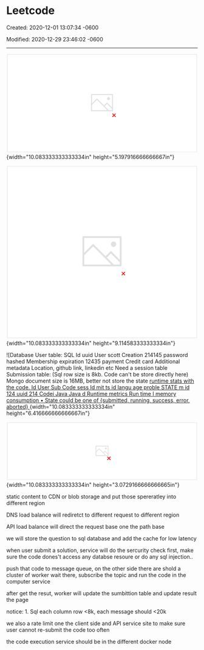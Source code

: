 # Leetcode 

Created: 2020-12-01 13:07:34 -0600

Modified: 2020-12-29 23:46:02 -0600

---

![](../../media/Example-Leetcode-Leetcode-image1.png){width="10.083333333333334in" height="5.197916666666667in"}







![Uni States (Region 1) AumenbcabM1 Service AuthenticatiM1 Servi ce 3rd Party SOL Database Code Executdl Met*fata Code Executk»n User Metæfata Serve Code Executbn user Metælata Service Based Routing I-Jl I Static Assets (List of Questions and Solutions) DNS Load API Calls India (Region 2) SOL Database (user solutions) user Metadata Service User Metadata Service user Metadata Service Load Balancing Path Based Routing ](../../media/Example-Leetcode-Leetcode-image2.png){width="10.083333333333334in" height="9.114583333333334in"}







![Database User table: SQL Id uuid User scott Creation 214145 password hashed Membership expiration 12435 payment Credit card Additional metadata Location, github link, linkedin etc Need a session table Submission table: (Sql row size is 8kb. Code can't be store directly here) Mongo document size is 16MB, better not store the state [runtime stats with the code. Id User Sub Code sess Id mit ts id langu age proble STATE m id 124 uuid 214 Codei Java Java d Runtime metrics Run time I memory consumption • State could be one of {submitted, running, success, error, aborted} ](../../media/Example-Leetcode-Leetcode-image3.png){width="10.083333333333334in" height="6.416666666666667in"}





![Problem table: Id uuid creator scott Creation 214145 title Linked list description Description id Input & output 10 id Additional metadata Accepted, submission id. ](../../media/Example-Leetcode-Leetcode-image4.png){width="10.083333333333334in" height="3.0729166666666665in"}





static content to CDN or blob storage and put those spereratley into different region



DNS load balance will rediretct to different request to different region





API load balance will direct the request base one the path base



we will store the question to sql database and add the cache for low latency



when user submit a solution, service will do the sercurity check first, make sure the code dones't access any databse resoure or do any sql injection..



push that code to message queue, on the other side there are shold a cluster of worker wait there, subscribe the topic and run the code in the computer service



after get the resut, worker will update the sumbittion table and update result the page





notice: 1. Sql each column row <8k, each message should <20k



we also a rate limit one the client side and API service site to make sure user cannot re-submit the code too often



the code execution service should be in the different docker node














